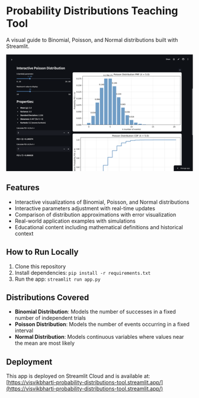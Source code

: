 # Probability Distributions Teaching Tool

A visual guide to Binomial, Poisson, and Normal distributions built with Streamlit.

![App Screenshot](https://github.com/visvikbharti/probability-distributions-tool/blob/main/demo_images/demo.png?raw=true)

## Features

- Interactive visualizations of Binomial, Poisson, and Normal distributions
- Interactive parameters adjustment with real-time updates
- Comparison of distribution approximations with error visualization
- Real-world application examples with simulations
- Educational content including mathematical definitions and historical context

## How to Run Locally

1. Clone this repository
2. Install dependencies: `pip install -r requirements.txt`
3. Run the app: `streamlit run app.py`

## Distributions Covered

- **Binomial Distribution**: Models the number of successes in a fixed number of independent trials
- **Poisson Distribution**: Models the number of events occurring in a fixed interval
- **Normal Distribution**: Models continuous variables where values near the mean are most likely

## Deployment

This app is deployed on Streamlit Cloud and is available at: [https://visvikbharti-probability-distributions-tool.streamlit.app/](https://visvikbharti-probability-distributions-tool.streamlit.app/)